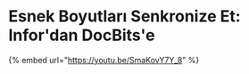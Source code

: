 # Esnek Boyutları Senkronize Et: Infor'dan DocBits'e



{% embed url="https://youtu.be/SmaKovY7Y_8" %}
